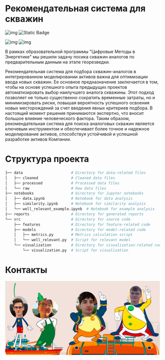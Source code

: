 # Рекомендательная система для скважин

![img](
    https://img.shields.io/badge/PYTHON-black?style=for-the-badge&logo=python
)  ![Static Badge](
    https://img.shields.io/badge/sklearn-black?style=for-the-badge&logo=scikitlearn
)


![img](
    https://img.shields.io/badge/3.10-black?style=flat&logo=python&label=pyhton
) ![img](
https://img.shields.io/badge/MIT-green?style=flat&label=license
)


В рамках образовательной программы "Цифровые Методы в Энергетике" мы решили задачу посика скважин аналогов по предварительным данным на этапе георезведки.



Рекомендательная система для подбора скважин-аналогов в интегрированном моделировании активов важна для оптимизации ввода новых скважин. Ее основное предназначение заключается в том, чтобы на основе успешного опыта предыдущих проектов автоматизировать выбор наилучшего аналога скважины. Этот подход позволяет не только существенно сократить временные затраты, но и минимизировать риски, повышая вероятность успешного освоения новых месторождений за счет введения явных критериев подбора. В настоящий момент решения принимаются экспертно, что вносит большое влияние человеческого фактора. Таким образом, рекомендательная система для поиска аналоговых скважин является ключевым инструментом и обеспечивает более точное и надежное моделирование активов, способствуя устойчивой и успешной разработке активов Компании.

# Структура проекта

```bash
├── data                      # Directory for data-related files
│   ├── cleaned               # Cleaned data files
│   ├── processed             # Processed data files
│   └── raw                   # Raw data files
├── notebooks                 # Directory for Jupyter notebooks
│   ├── data.ipynb            # Notebook for data analysis
│   ├── similarity.ipynb      # Notebook for similarity analysis
│   └── well_relevant_example.ipynb  # Notebook for example analysis
├── reports                   # Directory for generated reports
└── src                       # Directory for source code
    ├── features              # Directory for feature-related code
    ├── models                # Directory for model-related code
    │   ├── metrics.py        # Metrics calculation script
    │   └── well_relevant.py  # Script for relevant model
    └── visualization         # Directory for visualization-related code
        └── visualization.py  # Script for visualization

```

# Контакты
![alt text](reports/image-1.png)
